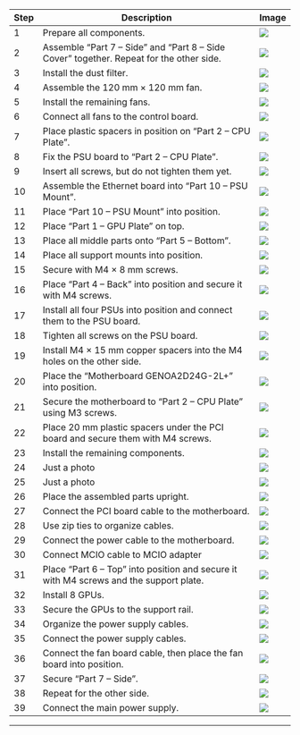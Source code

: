 | Step | Description | Image |
|------|-------------|-------|
| 1 | Prepare all components. | ![](../Photos/8GPU/Assembling/1-Preparing%20all%20components.png) |
| 2 | Assemble “Part 7 – Side” and “Part 8 – Side Cover” together. Repeat for the other side. | ![](../Photos/8GPU/Assembling/2.png) |
| 3 | Install the dust filter. | ![](../Photos/8GPU/Assembling/3.png) |
| 4 | Assemble the 120 mm × 120 mm fan. | ![](../Photos/8GPU/Assembling/4.png) |
| 5 | Install the remaining fans. | ![](../Photos/8GPU/Assembling/5.png) |
| 6 | Connect all fans to the control board. | ![](../Photos/8GPU/Assembling/6.png) |
| 7 | Place plastic spacers in position on “Part 2 – CPU Plate”. | ![](../Photos/8GPU/Assembling/7.png) |
| 8 | Fix the PSU board to “Part 2 – CPU Plate”. | ![](../Photos/8GPU/Assembling/8.png) |
| 9 | Insert all screws, but do not tighten them yet. | ![](../Photos/8GPU/Assembling/9.png) |
| 10 | Assemble the Ethernet board into “Part 10 – PSU Mount”. | ![](../Photos/8GPU/Assembling/10.png) |
| 11 | Place “Part 10 – PSU Mount” into position. | ![](../Photos/8GPU/Assembling/11.png) |
| 12 | Place “Part 1 – GPU Plate” on top. | ![](../Photos/8GPU/Assembling/12.png) |
| 13 | Place all middle parts onto “Part 5 – Bottom”. | ![](../Photos/8GPU/Assembling/13.png) |
| 14 | Place all support mounts into position. | ![](../Photos/8GPU/Assembling/14.png) |
| 15 | Secure with M4 × 8 mm screws. | ![](../Photos/8GPU/Assembling/15.png) |
| 16 | Place “Part 4 – Back” into position and secure it with M4 screws. | ![](../Photos/8GPU/Assembling/16.png) |
| 17 | Install all four PSUs into position and connect them to the PSU board. | ![](../Photos/8GPU/Assembling/17.png) |
| 18 | Tighten all screws on the PSU board. | ![](../Photos/8GPU/Assembling/18.png) |
| 19 | Install M4 × 15 mm copper spacers into the M4 holes on the other side. | ![](../Photos/8GPU/Assembling/19.png) |
| 20 | Place the “Motherboard GENOA2D24G-2L+” into position. | ![](../Photos/8GPU/Assembling/20.png) |
| 21 | Secure the motherboard to “Part 2 – CPU Plate” using M3 screws. | ![](../Photos/8GPU/Assembling/21.png) |
| 22 | Place 20 mm plastic spacers under the PCI board and secure them with M4 screws. | ![](../Photos/8GPU/Assembling/22.png) |
| 23 | Install the remaining components. | ![](../Photos/8GPU/Assembling/23.png) |
| 24 | Just a photo  | ![](../Photos/8GPU/Assembling/24.png) |
| 25 | Just a photo  | ![](../Photos/8GPU/Assembling/25.png) |
| 26 | Place the assembled parts upright. | ![](../Photos/8GPU/Assembling/26.png) |
| 27 | Connect the PCI board cable to the motherboard. | ![](../Photos/8GPU/Assembling/27.png) |
| 28 | Use zip ties to organize cables. | ![](../Photos/8GPU/Assembling/28.png) |
| 29 | Connect the power cable to the motherboard. | ![](../Photos/8GPU/Assembling/29.png) |
| 30 | Connect MCIO cable to MCIO adapter | ![](../Photos/8GPU/Assembling/30.png) |
| 31 | Place “Part 6 – Top” into position and secure it with M4 screws and the support plate. | ![](../Photos/8GPU/Assembling/31.png) |
| 32 | Install 8 GPUs. | ![](../Photos/8GPU/Assembling/32.png) |
| 33 | Secure the GPUs to the support rail. | ![](../Photos/8GPU/Assembling/33.png) |
| 34 | Organize the power supply cables. | ![](../Photos/8GPU/Assembling/34.png) |
| 35 | Connect the power supply cables. | ![](../Photos/8GPU/Assembling/35.png) |
| 36 | Connect the fan board cable, then place the fan board into position. | ![](../Photos/8GPU/Assembling/36.png) |
| 37 | Secure “Part 7 – Side”. | ![](../Photos/8GPU/Assembling/37.png) |
| 38 | Repeat for the other side. | ![](../Photos/8GPU/Assembling/38.png) |
| 39 | Connect the main power supply. | ![](../Photos/8GPU/Assembling/39.png) |


---